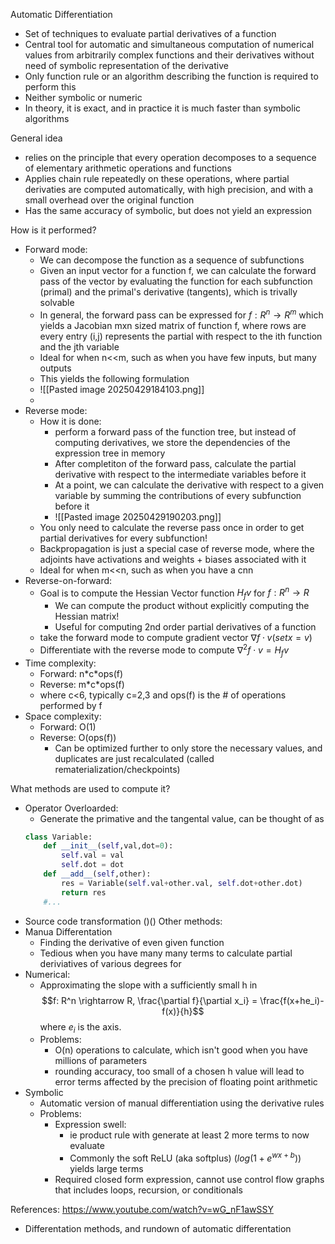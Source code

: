Automatic Differentiation
* Set of techniques to evaluate partial derivatives of a function
* Central tool for automatic and simultaneous computation of numerical values from arbitrarily complex functions and their derivatives without need of symbolic representation of the derivative
* Only function rule or an algorithm describing the function is required to perform this
* Neither symbolic or numeric
* In theory, it is exact, and in practice it is much faster than symbolic algorithms

General idea
* relies on the principle that every operation decomposes to a sequence of elementary arithmetic operations and functions
* Applies chain rule repeatedly on these operations, where partial derivaties are computed automatically, with high precision, and with a small overhead over the original function
* Has the same accuracy of symbolic, but does not yield an expression

How is it performed?
* Forward mode:
	* We can decompose the function as a sequence of subfunctions
	* Given an input vector for a function f, we can calculate the forward pass of the vector by evaluating the function for each subfunction (primal) and the primal's derivative (tangents), which is trivally solvable
	* In general, the forward pass can be expressed for $f: R^n \rightarrow R^m$ which yields a Jacobian mxn sized matrix of function f, where rows are every entry (i,j) represents the partial with respect to the ith function and the jth variable
	* Ideal for when n<<m, such as when you have few inputs, but many outputs
	* This yields the following formulation 
	* ![[Pasted image 20250429184103.png]]
	* 
* Reverse mode:
	* How it is done:
		* perform a forward pass of the function tree, but instead of computing derivatives, we store the dependencies of the expression tree in memory 
		* After completiton of the forward pass, calculate the partial derivative with respect to the intermediate variables before it
		* At a point, we can calculate the derivative with respect to a given variable by summing the contributions of every subfunction before it
		* ![[Pasted image 20250429190203.png]]
	* You only need to calculate the reverse pass once in order to get partial derivatives for every subfunction!
	* Backpropagation is just a special case of reverse mode, where the adjoints have activations and weights + biases associated with it
	* Ideal for when m<<n, such as when you have a cnn
* Reverse-on-forward:
	* Goal is to compute the Hessian Vector function $H_fv$ for $f:R^n \rightarrow R$
		* We can compute the product without explicitly computing the Hessian matrix!
		* Useful for computing 2nd order partial derivatives of a function
	* take the forward mode to compute gradient vector $\nabla f \cdot v (set x=v)$
	* Differentiate with the reverse mode to compute $\nabla^2 f \cdot v = H_fv$
* Time complexity: 
	* Forward: n\*c\*ops(f)
	* Reverse: m\*c\*ops(f)
	* where c<6, typically c=2,3 and ops(f) is the # of operations performed by f
* Space complexity:
	* Forward: O(1)
	* Reverse: O(ops(f))
		* Can be optimized further to only store the necessary values, and duplicates are just recalculated (called rematerialization/checkpoints)
	


What methods are used to compute it?
* Operator Overloarded:
	* Generate the primative and the tangental value, can be thought of as 
	```python
	class Variable:
		def __init__(self,val,dot=0):
			self.val = val
			self.dot = dot
		def __add__(self,other):
			res = Variable(self.val+other.val, self.dot+other.dot)
			return res 
		#...
	```
* Source code transformation ()()
Other methods:
* Manua Differentation
	* Finding the derivative of even given function
	* Tedious when you have many many terms to calculate partial deriviatives of various degrees for
* Numerical:
	* Approximating the slope with a sufficiently small h in $$f: R^n \rightarrow R, \frac{\partial f}{\partial x_i} = \frac{f(x+he_i)-f(x)}{h}$$ where $e_i$ is the axis.  
	* Problems: 
		* O(n) operations to calculate, which isn't good when you have millions of parameters
		* rounding accuracy, too small of a chosen h value will lead to error terms affected by the precision of floating point arithmetic
* Symbolic
	* Automatic version of manual differentiation using the derivative rules
	* Problems:
		* Expression swell:
			* ie product rule with generate at least 2 more terms to now evaluate
			* Commonly the soft ReLU (aka softplus) ($log(1+e^{wx+b})$) yields large terms
		* Required closed form expression, cannot use control flow graphs that includes loops, recursion, or conditionals

References:
https://www.youtube.com/watch?v=wG_nF1awSSY
* Differentation methods, and rundown of automatic differentation